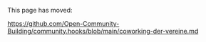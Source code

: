 This page has moved:

https://github.com/Open-Community-Building/community.hooks/blob/main/coworking-der-vereine.md
